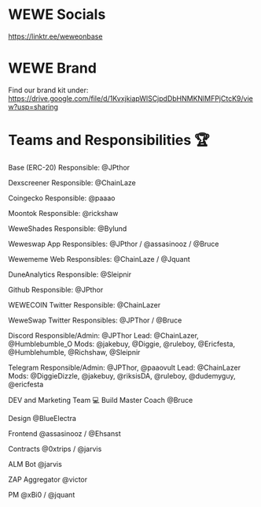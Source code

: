 # WEWE Socials
https://linktr.ee/weweonbase

# WEWE Brand

Find our brand kit under: https://drive.google.com/file/d/1KvxjkiapWlSCjpdDbHNMKNlMFPjCtcK9/view?usp=sharing

# Teams and Responsibilities 🏆

Base (ERC-20)
Responsible: @JPthor

Dexscreener
Responsible: @ChainLaze

Coingecko
Responsible: @paaao

Moontok
Responsible: @rickshaw

WeweShades
Responsible: @Bylund

Weweswap App
Responsibles: @JPthor / @assasinooz / @Bruce

Wewememe Web
Responsibles: @ChainLaze / @Jquant

DuneAnalytics
Responsible: @Sleipnir

Github
Responsible: @JPthor

WEWECOIN Twitter
Responsible: @ChainLazer

WeweSwap Twitter
Responsibles: @JPThor / @Bruce

Discord
Responsible/Admin: @JPThor
Lead: @ChainLazer, @Humblebumble_O
Mods: @jakebuy, @Diggie, @ruleboy, @Ericfesta, @Humblehumble, @Richshaw, @Sleipnir

Telegram
Responsible/Admin: @JPThor, @paaovult
Lead: @ChainLazer
Mods: @DiggieDizzle, @jakebuy, @riksisDA, @ruleboy, @dudemyguy, @ericfesta

DEV and Marketing Team 💻
Build Master Coach
@Bruce

Design
@BlueElectra

Frontend
@assasinooz / @Ehsanst

Contracts
@0xtrips / @jarvis

ALM Bot
@jarvis

ZAP Aggregator
@victor

PM
@xBi0 / @jquant

